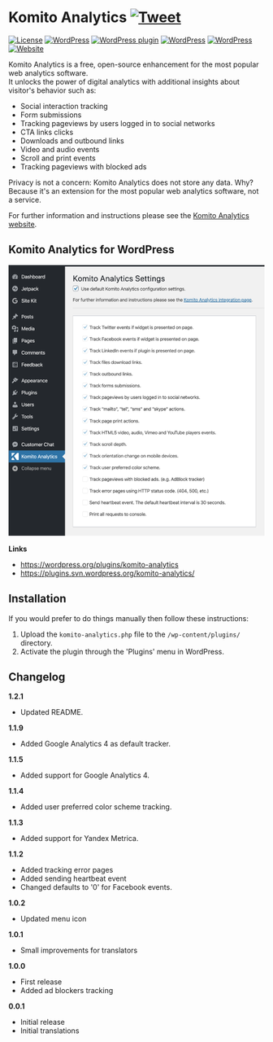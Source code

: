 # Komito Analytics [![Tweet](https://img.shields.io/twitter/url/http/shields.io.svg?style=social)](https://twitter.com/intent/tweet?text=Komito%20Analytics%20-%20Unlock%20the%20power%20of%20digital%20analytics%20with%20additional%20insights%20about%20visitor%27s%20behavior.&url=https://komito.net/&via=GitHub&hashtags=KomitoAnalytics,GoogleAnalytics,AdobeAnalytics,EventTracking,MediaTracking)

[![License](http://img.shields.io/:license-apache-blue.svg)](http://www.apache.org/licenses/LICENSE-2.0.html) [![WordPress](https://img.shields.io/wordpress/v/komito-analytics.svg)](https://wordpress.org/plugins/komito-analytics) [![WordPress plugin](https://img.shields.io/wordpress/plugin/v/komito-analytics.svg)](https://wordpress.org/plugins/komito-analytics) [![WordPress](https://img.shields.io/wordpress/plugin/r/komito-analytics.svg)](https://wordpress.org/support/plugin/komito-analytics/reviews/) [![WordPress](https://img.shields.io/wordpress/plugin/dt/komito-analytics.svg)](https://wordpress.org/plugins/komito-analytics/advanced/) [![Website](https://img.shields.io/website-up-down-green-red/https/komito.net.svg?style=flat)](https://komito.net)

Komito Analytics is a free, open-source enhancement for the most popular web analytics software.<br>
It unlocks the power of digital analytics with additional insights about visitor's behavior such as:

- Social interaction tracking
- Form submissions
- Tracking pageviews by users logged in to social networks
- CTA links clicks
- Downloads and outbound links
- Video and audio events
- Scroll and print events
- Tracking pageviews with blocked ads

Privacy is not a concern: Komito Analytics does not store any data.
Why? Because it's an extension for the most popular web analytics software, not a service.

For further information and instructions please see the [Komito Analytics website](https://komito.net).

## Komito Analytics for WordPress

![Screenshot](https://github.com/Datamart/Komito-WP/blob/master/assets/screenshot-1.png)

**Links**

- https://wordpress.org/plugins/komito-analytics
- https://plugins.svn.wordpress.org/komito-analytics/

## Installation

If you would prefer to do things manually then follow these instructions:

1. Upload the `komito-analytics.php` file to the `/wp-content/plugins/` directory.
1. Activate the plugin through the 'Plugins' menu in WordPress.

## Changelog

**1.2.1**

- Updated README.

**1.1.9**

- Added Google Analytics 4 as default tracker.

**1.1.5**

- Added support for Google Analytics 4.

**1.1.4**

- Added user preferred color scheme tracking.

**1.1.3**

- Added support for Yandex Metrica.

**1.1.2**

- Added tracking error pages
- Added sending heartbeat event
- Changed defaults to '0' for Facebook events.

**1.0.2**

- Updated menu icon

**1.0.1**

- Small improvements for translators

**1.0.0**

- First release
- Added ad blockers tracking

**0.0.1**

- Initial release
- Initial translations
